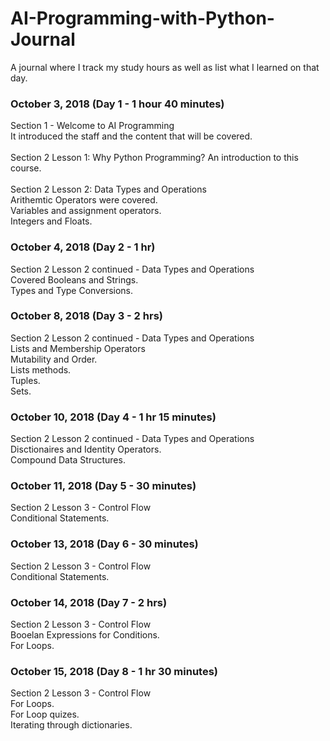 # AI-Programming-with-Python-Journal
A journal where I track my study hours as well as list what I learned on that day.
<h3> October 3, 2018 (Day 1 - 1 hour 40 minutes) </h3>
Section 1 - Welcome to AI Programming
<br>
It introduced the staff and the content that will be covered.
<br>
<br>
Section 2 Lesson 1: Why Python Programming?
An introduction to this course.
<br>
<br>
Section 2 Lesson 2: Data Types and Operations
<br>
Arithemtic Operators were covered.
<br>
Variables and assignment operators.
<br>
Integers and Floats.
<h3> October 4, 2018 (Day 2 - 1 hr) </h3>
Section 2 Lesson 2 continued - Data Types and Operations
<br>
Covered Booleans and Strings.
<br>
Types and Type Conversions.
<h3> October 8, 2018 (Day 3 - 2 hrs) </h3>
Section 2 Lesson 2 continued - Data Types and Operations
<br>
Lists and Membership Operators
<br>
Mutability and Order.
<br>
Lists methods.
<br>
Tuples.
<br>
Sets.
<h3> October 10, 2018 (Day 4 - 1 hr 15 minutes) </h3>
Section 2 Lesson 2 continued - Data Types and Operations
<br>
Disctionaires and Identity Operators.
<br>
Compound Data Structures.
<h3> October 11, 2018 (Day 5 - 30 minutes) </h3>
Section 2 Lesson 3 - Control Flow
<br>
Conditional Statements.
<br>
<h3> October 13, 2018 (Day 6 - 30 minutes) </h3>
Section 2 Lesson 3 - Control Flow
<br>
Conditional Statements.
<br>
<h3> October 14, 2018 (Day 7 - 2 hrs) </h3>
Section 2 Lesson 3 - Control Flow
<br>
Booelan Expressions for Conditions.
<br>
For Loops.
<br>
<h3> October 15, 2018 (Day 8 - 1 hr 30 minutes) </h3>
Section 2 Lesson 3 - Control Flow
<br>
For Loops.
<br>
For Loop quizes.
<br>
Iterating through dictionaries.
<br>
